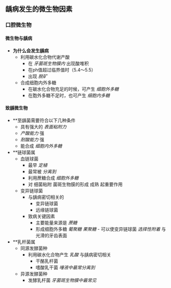 ## 龋病发生的微生物因素

### 口腔微生物

#### 微生物与龋病

- **为什么会发生龋病**
 	- 利用碳水化合物代谢产酸
  		- 在 *牙菌斑生物膜内* 出现酸堆积
  		- 在ph值超过临界值时（5.4～5.5）
  		- 出现 *脱矿*
 	- 合成细胞内外多糖
  		- 在碳水化合物充足的时候，可产生 *细胞外多糖*
  		- 在胞外多糖不足时，也可产生 *细胞内多糖*

#### 致龋微生物

- **至龋菌需要符合以下几种条件
 	- 具有强大的 *表面粘附力*
 	- *产酸能力* 强
 	- *耐酸能力* 强
 	- 能合成 *细胞内外多糖*
- **链球菌属
 	- 血链球菌
  		- 最早 *定植*
  		- 最常被 *分离到*
  		- 利用蔗糖合成 *细胞外多糖*
  		- 对 细菌粘附 菌斑生物膜的形成 成熟 起重要作用
 	- 变异链球菌
  		- 与龋病密切相关的
   			- 变异链球菌
   			- 远缘链球菌
  		- 致病关键因素
   			- 主要能量来源是 *蔗糖*
   			- 形成细胞外多糖 *葡聚糖* *果聚糖*
    				- 可以使变异链球菌 *选择性附着* 与光滑的牙齿表面  
- **乳杆菌属
 	- 同源发酵菌种
  		- 利用碳水化合物产生 *乳酸* 与龋病密切相关
   			- 干酪乳杆菌
   			- 嗜酸乳干菌 *唾液中最常分离到*
 	- 异源发酵菌种
  		- 发酵乳杆菌 *牙菌斑生物膜中最常见*
 
